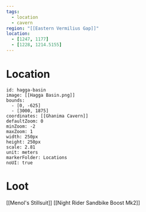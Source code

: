 ```yaml
---
tags:
  - location
  - cavern
region: "[[Eastern Vermilius Gap]]"
location:
  - [1247, 1177]
  - [1228, 1214.5155]
---
```

# Location
```leaflet
id: hagga-basin
image: [[Hagga Basin.png]]
bounds:
  - [0, -625]
  - [3000, 1875]
coordinates: [[Ghanima Cavern]]
defaultZoom: 0
minZoom: -2
maxZoom: 1
width: 250px
height: 250px
scale: 2.81
unit: meters
markerFolder: Locations
noUI: true
```
# Loot
[[Menol's Stillsuit]]
[[Night Rider Sandbike Boost Mk2]]
